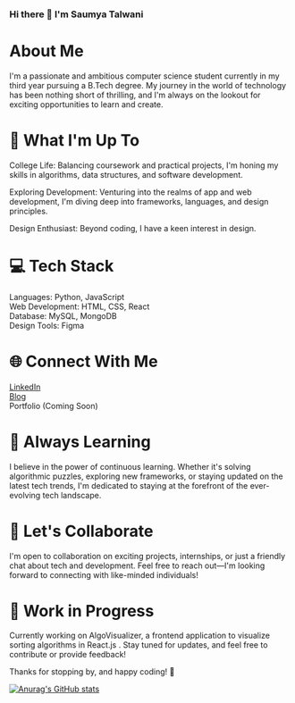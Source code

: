 ### Hi there 👋 I'm Saumya Talwani

# About Me
I'm a passionate and ambitious computer science student currently in my third year pursuing a B.Tech degree. My journey in the world of technology has been nothing short of thrilling, and I'm always on the lookout for exciting opportunities to learn and create.

# 🚀 What I'm Up To
College Life: Balancing coursework and practical projects, I'm honing my skills in algorithms, data structures, and software development.

Exploring Development: Venturing into the realms of app and web development, I'm diving deep into frameworks, languages, and design principles.

Design Enthusiast: Beyond coding, I have a keen interest in design.

# 💻 Tech Stack
Languages: Python, JavaScript  
Web Development: HTML, CSS, React  
Database: MySQL, MongoDB  
Design Tools: Figma  

# 🌐 Connect With Me
[LinkedIn](www.linkedin.com/in/saumyatalwani/)  
[Blog](blog.techsaumya.in/)  
Portfolio (Coming Soon)  

# 🌱 Always Learning
I believe in the power of continuous learning. Whether it's solving algorithmic puzzles, exploring new frameworks, or staying updated on the latest tech trends, I'm dedicated to staying at the forefront of the ever-evolving tech landscape.

# 🤝 Let's Collaborate
I'm open to collaboration on exciting projects, internships, or just a friendly chat about tech and development. Feel free to reach out—I'm looking forward to connecting with like-minded individuals!

# 🚧 Work in Progress
Currently working on AlgoVisualizer, a frontend application to visualize sorting algorithms in React.js . Stay tuned for updates, and feel free to contribute or provide feedback!

Thanks for stopping by, and happy coding! 🚀

[![Anurag's GitHub stats](https://github-readme-stats.vercel.app/api?username=saumyatalwani&show_icons=true&theme=dark)](https://github.com/anuraghazra/github-readme-stats)
